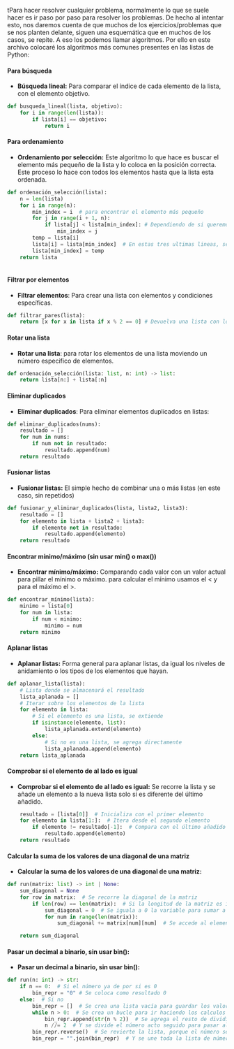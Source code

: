 tPara hacer resolver cualquier problema, normalmente lo que se suele hacer es ir paso por paso para resolver los problemas. De hecho al intentar esto, nos daremos cuenta de que muchos de los ejercicios/problemas que se nos planten delante, siguen una esquemática que en muchos de los casos, se repite. A eso los podemos llamar algoritmos. Por ello en este archivo colocaré los algoritmos más comunes presentes en las listas de Python:


#### Para búsqueda

- **Búsqueda lineal:** Para comparar el índice de cada elemento de la lista, con el elemento objetivo.
```python
def busqueda_lineal(lista, objetivo):
    for i in range(len(lista)):
        if lista[i] == objetivo:
            return i
```

#### Para ordenamiento

- **Ordenamiento por selección:** Este algoritmo lo que hace es buscar el elemento más pequeño de la lista y lo coloca en la posición correcta. Este proceso lo hace con todos los elementos hasta que la lista esta ordenada.

```python
def ordenación_selección(lista):
    n = len(lista)
    for i in range(n):
        min_index = i  # para encontrar el elemento más pequeño
        for j in range(i + 1, n):
            if lista[j] < lista[min_index]: # Dependiendo de si queremos encontrar el mayor o menos, cambiamos el simbolo
                min_index = j
        temp = lista[i]
        lista[i] = lista[min_index]  # En estas tres ultimas lineas, se intercambia el elemento más pequeño por el de la posición "i" usando la variable temp
        lista[min_index] = temp
    return lista
        
```

#### Filtrar por elementos

- **Filtrar elementos**: Para crear una lista con elementos y condiciones específicas.

```python
def filtrar_pares(lista):
    return [x for x in lista if x % 2 == 0] # Devuelva una lista con los elementos pares de la lista dada anteriormente
```

#### Rotar una lista

- **Rotar una lista**: para rotar los elementos de una lista moviendo un número especifico de elementos.

```python
def ordenación_selección(lista: list, n: int) -> list:
    return lista[n:] + lista[:n]
```

#### Eliminar duplicados

- **Eliminar duplicados**: Para eliminar elementos duplicados en listas:

```python
def eliminar_duplicados(nums):
    resultado = []
    for num in nums:
        if num not in resultado:
            resultado.append(num)
    return resultado
```

#### Fusionar listas

- **Fusionar listas:** El simple hecho de combinar una o más listas (en este caso, sin repetidos)

```python
def fusionar_y_eliminar_duplicados(lista, lista2, lista3):
    resultado = []
    for elemento in lista + lista2 + lista3:
        if elemento not in resultado:
            resultado.append(elemento)
    return resultado
```

#### Encontrar mínimo/máximo (sin usar min() o max())

- **Encontrar mínimo/máximo:** Comparando cada valor con un valor actual para pillar el mínimo o máximo. para calcular el mínimo usamos el < y para el máximo el >.

```python
def encontrar_mínimo(lista):
    minimo = lista[0]
    for num in lista:
        if num < minimo:
            minimo = num
    return minimo
```


#### Aplanar listas

- **Aplanar listas:** Forma general para aplanar listas, da igual los niveles de anidamiento o los tipos de los elementos que hayan.
```python
def aplanar_lista(lista):
    # Lista donde se almacenará el resultado
    lista_aplanada = []
    # Iterar sobre los elementos de la lista
    for elemento in lista:
        # Si el elemento es una lista, se extiende
        if isinstance(elemento, list):
            lista_aplanada.extend(elemento)
        else:
            # Si no es una lista, se agrega directamente
            lista_aplanada.append(elemento)
    return lista_aplanada
```


#### Comprobar si el elemento de al lado es igual

- **Comprobar si el elemento de al lado es igual:** Se recorre la lista y se añade un elemento a la nueva lista solo si es diferente del último añadido.

```python      
    resultado = [lista[0]]  # Inicializa con el primer elemento
    for elemento in lista[1:]:  # Itera desde el segundo elemento
        if elemento != resultado[-1]:  # Compara con el último añadido
            resultado.append(elemento)
    return resultado
```


#### Calcular la suma de los valores de una diagonal de una matriz

- **Calcular la suma de los valores de una diagonal de una matriz:**

```python
def run(matrix: list) -> int | None:
    sum_diagonal = None    
    for row in matrix:  # Se recorre la diagonal de la matriz
        if len(row) == len(matrix):  # Si la longitud de la matriz es igual a la de la fila:
            sum_diagonal = 0  # Se iguala a 0 la variable para sumar a ella los valores de la diagonal 
            for num in range(len(matrix)):
                sum_diagonal += matrix[num][num]  # Se accede al elementos en la posición especificada (que pertenece a la siagonal)

    return sum_diagonal
```


#### Pasar un decimal a binario, sin usar bin():

- **Pasar un decimal a binario, sin usar bin():**

```python
def run(n: int) -> str:
    if n == 0:  # Si el número ya de por si es 0
        bin_repr = "0" # Se coloca como resultado 0
    else:  # Si no
        bin_repr = []  # Se crea una lista vacía para guardar los valores que se van calculando
        while n > 0:  # Se crea un bucle para ir haciendo los calculos
            bin_repr.append(str(n % 2))  # Se agrega el resto de dividir entre 2 el número
            n //= 2  # Y se divide el número acto seguido para pasar al siguiente número
        bin_repr.reverse()  # Se revierte la lista, porque el número se estaba generando al reves
        bin_repr = "".join(bin_repr)  # Y se une toda la lista de números
```